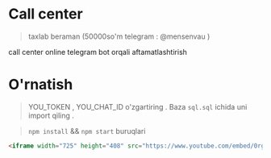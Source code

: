 # Call center 

> taxlab beraman (50000so'm telegram : @mensenvau ) 

call center online telegram bot orqali  aftamatlashtirish 

# O'rnatish  

> YOU_TOKEN  , YOU_CHAT_ID  o'zgartiring  . 
> Baza ```sql.sql``` ichida  uni import qiling .

> `npm install`  &&  `npm start` buruqlari 

```html
<iframe width="725" height="408" src="https://www.youtube.com/embed/0rgBR6gpKHw?list=PLXqNf4OGRcbYPJUnRvT55qohfC---efJk" frameborder="0" allow="accelerometer; autoplay; clipboard-write; encrypted-media; gyroscope; picture-in-picture" allowfullscreen></iframe>
```
